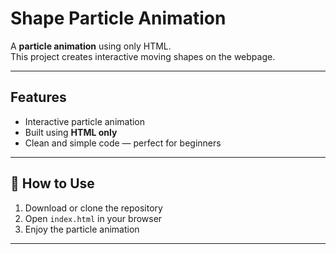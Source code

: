 #  Shape Particle Animation

A **particle animation** using only HTML.  
This project creates interactive moving shapes on the webpage.

---

##  Features
- Interactive particle animation  
- Built using **HTML only**  
- Clean and simple code — perfect for beginners  

---

## 🚀 How to Use
1. Download or clone the repository  
2. Open `index.html` in your browser  
3. Enjoy the particle animation  

---





